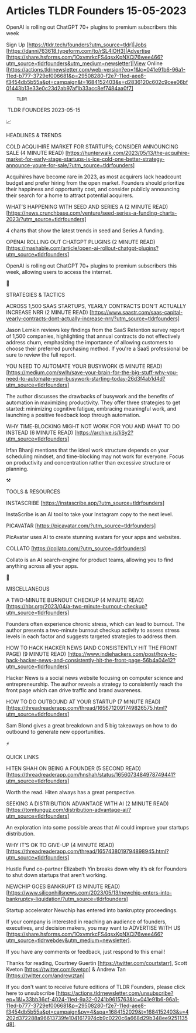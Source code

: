 # Articles TLDR Founders 15-05-2023

OpenAI is rolling out ChatGPT 70+ plugins to premium subscribers this
week  

Sign Up [https://tldr.tech/founders?utm_source=tldr]|Jobs
[https://danni763618.typeform.com/to/rSL4lOH3]|Advertise
[https://share.hsforms.com/1OxvmrkcFS4qsxKpNXCi76wee466?utm_source=tldrfounders&utm_medium=newsletter]|View
Online
[https://actions.tldrnewsletter.com/web-version?ep=1&lc=041e91b6-96a1-11ed-b777-3729ef006681&p=29508280-f2e7-11ed-aee8-f3454db5b55a&pt=campaign&t=1684152403&s=d2836120c602c9cee06bf01443b13e33e0c23d2ab97af1b33acc8ef7484aa0f7]


		TLDR 

 TLDR FOUNDERS 2023-05-15

📈 

HEADLINES & TRENDS

COLD ACQUIHIRE MARKET FOR STARTUPS; CONSIDER ANNOUNCING SALE (4 MINUTE
READ)
[https://hunterwalk.com/2023/05/13/the-acquihire-market-for-early-stage-startups-is-ice-cold-one-better-strategy-announce-youre-for-sale/?utm_source=tldrfounders]


Acquihires have become rare in 2023, as most acquirers lack headcount
budget and prefer hiring from the open market. Founders should
prioritize their happiness and opportunity cost, and consider publicly
announcing their search for a home to attract potential acquirers. 

WHAT’S HAPPENING WITH SEED AND SERIES A (2 MINUTE READ)
[https://news.crunchbase.com/venture/seed-series-a-funding-charts-2023/?utm_source=tldrfounders]


4 charts that show the latest trends in seed and Series A funding. 

OPENAI ROLLING OUT CHATGPT PLUGINS (2 MINUTE READ)
[https://mashable.com/article/open-ai-rollout-chatgpt-plugins?utm_source=tldrfounders]


OpenAI is rolling out ChatGPT 70+ plugins to premium subscribers this
week, allowing users to access the internet. 

🧠 

STRATEGIES & TACTICS

ACROSS 1,500 SAAS STARTUPS, YEARLY CONTRACTS DON’T ACTUALLY INCREASE
NRR (2 MINUTE READ)
[https://www.saastr.com/saas-capital-yearly-contracts-dont-actually-increase-nrr/?utm_source=tldrfounders]


Jason Lemkin reviews key findings from the SaaS Retention survey
report of 1,500 companies, highlighting that annual contracts do not
effectively address churn, emphasizing the importance of allowing
customers to choose their preferred purchasing method. If you're a
SaaS professional be sure to review the full report. 

YOU NEED TO AUTOMATE YOUR BUSYWORK (5 MINUTE READ)
[https://medium.com/swlh/save-your-brain-for-the-big-stuff-why-you-need-to-automate-your-busywork-starting-today-26d3f4ab1d4d?utm_source=tldrfounders]


The author discusses the drawbacks of busywork and the benefits of
automation in maximizing productivity. They offer three strategies to
get started: minimizing cognitive fatigue, embracing meaningful work,
and launching a positive feedback loop through automation. 

WHY TIME-BLOCKING MIGHT NOT WORK FOR YOU AND WHAT TO DO INSTEAD (6
MINUTE READ) [https://archive.is/IiSy2?utm_source=tldrfounders] 

Irfan Bhanji mentions that the ideal work structure depends on your
scheduling mindset, and time-blocking may not work for everyone. Focus
on productivity and concentration rather than excessive structure or
planning. 

⚒️ 

TOOLS & RESOURCES

INSTASCRIBE [https://instascribe.app/?utm_source=tldrfounders] 

InstaScribe is an AI tool to take your Instagram copy to the next
level. 

PICAVATAR [https://picavatar.com/?utm_source=tldrfounders] 

PicAvatar uses AI to create stunning avatars for your apps and
websites. 

COLLATO [https://collato.com/?utm_source=tldrfounders] 

Collato is an AI search-engine for product teams, allowing you to find
anything across all your apps. 

🎁 

MISCELLANEOUS

A TWO-MINUTE BURNOUT CHECKUP (4 MINUTE READ)
[https://hbr.org/2023/04/a-two-minute-burnout-checkup?utm_source=tldrfounders]


Founders often experience chronic stress, which can lead to burnout.
The author presents a two-minute burnout checkup activity to assess
stress levels in each factor and suggests targeted strategies to
address them. 

HOW TO HACK HACKER NEWS (AND CONSISTENTLY HIT THE FRONT PAGE) (9
MINUTE READ)
[https://www.indiehackers.com/post/how-to-hack-hacker-news-and-consistently-hit-the-front-page-56b4a04e12?utm_source=tldrfounders]


Hacker News is a social news website focusing on computer science and
entrepreneurship. The author reveals a strategy to consistently reach
the front page which can drive traffic and brand awareness. 

HOW TO DO OUTBOUND AT YOUR STARTUP (7 MINUTE READ)
[https://threadreaderapp.com/thread/1656712091749826575.html?utm_source=tldrfounders]


Sam Blond gives a great breakdown and 5 big takeaways on how to do
outbound to generate new opportunities. 

⚡ 

QUICK LINKS

HITEN SHAH ON BEING A FOUNDER (5 SECOND READ)
[https://threadreaderapp.com/hnshah/status/1656073484978749441?utm_source=tldrfounders]


Worth the read. Hiten always has a great perspective. 

SEEKING A DISTRIBUTION ADVANTAGE WITH AI (2 MINUTE READ)
[https://tomtunguz.com/distribution-advantage-ai/?utm_source=tldrfounders]


An exploration into some possible areas that AI could improve your
startups distribution. 

WHY IT’S OK TO GIVE-UP (4 MINUTE READ)
[https://threadreaderapp.com/thread/1657438019794898945.html?utm_source=tldrfounders]


Hustle Fund co-partner Elizabeth Yin breaks down why it’s ok for
Founders to shut down startups that aren’t working. 

NEWCHIP GOES BANKRUPT (3 MINUTE READ)
[https://www.siliconhillsnews.com/2023/05/13/newchip-enters-into-bankruptcy-liquidation/?utm_source=tldrfounders]


Startup accelerator Newchip has entered into bankruptcy proceedings. 

If your company is interested in reaching an audience of founders,
executives, and decision makers, you may want to ADVERTISE WITH US
[https://share.hsforms.com/1OxvmrkcFS4qsxKpNXCi76wee466?utm_source=tldrwebdev&utm_medium=newsletter].


If you have any comments or feedback, just respond to this email! 

Thanks for reading, 
Courtney Guertin [https://twitter.com/courtstarr], Scott Kveton
[https://twitter.com/kveton] & Andrew Tan
[https://twitter.com/andrewztan] 

If you don't want to receive future editions of TLDR Founders,
please click here to unsubscribe
[https://actions.tldrnewsletter.com/unsubscribe?ep=1&l=33bb36cf-4024-11ed-9a32-0241b9615763&lc=041e91b6-96a1-11ed-b777-3729ef006681&p=29508280-f2e7-11ed-aee8-f3454db5b55a&pt=campaign&pv=4&spa=1684152029&t=1684152403&s=4202d372288a96613739fe1041617974cb9c0220c6a668d29b348ee9251135d8].


 